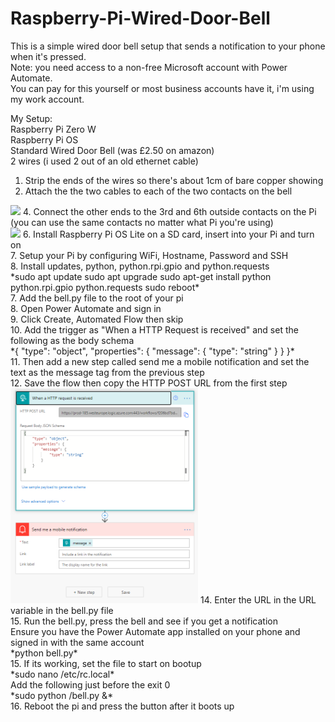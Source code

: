 # Raspberry-Pi-Wired-Door-Bell

This is a simple wired door bell setup that sends a notification to your phone when it's pressed.<br/>
Note: you need access to a non-free Microsoft account with Power Automate.<br/>
You can pay for this yourself or most business accounts have it, i'm using my work account.<br/>

My Setup:<br/>
Raspberry Pi Zero W<br/>
Raspberry Pi OS<br/>
Standard Wired Door Bell (was £2.50 on amazon)<br/>
2 wires (i used 2 out of an old ethernet cable)<br/>

1. Strip the ends of the wires so there's about 1cm of bare copper showing<br/>
2. Attach the the two cables to each of the two contacts on the bell<br/>
<img src="images/bell_back.jpg" width="300">
4. Connect the other ends to the 3rd and 6th outside contacts on the Pi (you can use the same contacts no matter what Pi you're using)<br/>
<img src="images/pi_gpio.jpg" width="300">
6. Install Raspberry Pi OS Lite on a SD card, insert into your Pi and turn on<br/>
7. Setup your Pi by configuring WiFi, Hostname, Password and SSH<br/>
8. Install updates, python, python.rpi.gpio and python.requests<br/>
    *sudo apt update
    sudo apt upgrade
    sudo apt-get install python python.rpi.gpio python.requests
    sudo reboot*<br/>
7. Add the bell.py file to the root of your pi<br/>
8. Open Power Automate and sign in<br/>
9. Click Create, Automated Flow then skip<br/>
10. Add the trigger as "When a HTTP Request is received" and set the following as the body schema<br/>
    *{
        "type": "object",
        "properties": {
            "message": {
                    "type": "string"
                }
            }
    }*<br/>
11. Then add a new step called send me a mobile notification and set the text as the message tag from the previous step<br/>
12. Save the flow then copy the HTTP POST URL from the first step<br/>
<img src="images/post_notification_flow.PNG" width="300">
14. Enter the URL in the URL variable in the bell.py file<br/>
15. Run the bell.py, press the bell and see if you get a notification<br/>
Ensure you have the Power Automate app installed on your phone and signed in with the same account<br/>
    *python bell.py*<br/>
15. If its working, set the file to start on bootup<br/>
    *sudo nano /etc/rc.local*<br/>
    Add the following just before the exit 0<br/>
    *sudo python /bell.py &*<br/>
16. Reboot the pi and press the button after it boots up<br/>
